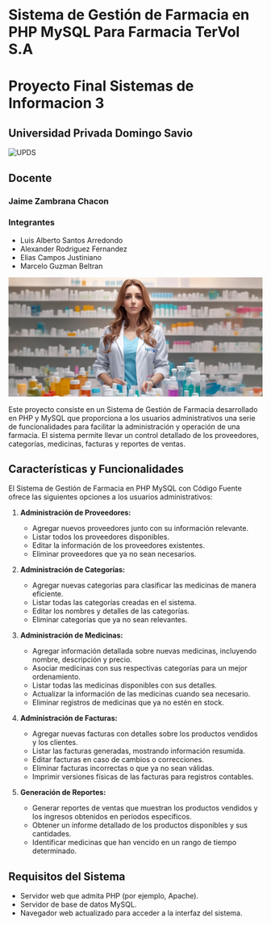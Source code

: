 # Sistema de Gestión de Farmacia en PHP MySQL  Para Farmacia TerVol S.A
# Proyecto Final Sistemas de Informacion 3 
## Universidad Privada Domingo Savio
![UPDS](https://www.upds.edu.bo/wp-content/uploads/2020/10/upds_logo_300.jpg)
## Docente
### Jaime Zambrana Chacon

### Integrantes
- Luis Alberto Santos Arredondo
- Alexander Rodriguez Fernandez
- Elias Campos Justiniano
- Marcelo Guzman Beltran

![TerVol-SA](assets/myimages/fondo.png)


Este proyecto consiste en un Sistema de Gestión de Farmacia desarrollado en PHP y MySQL que proporciona a los usuarios administrativos una serie de funcionalidades para facilitar la administración y operación de una farmacia. El sistema permite llevar un control detallado de los proveedores, categorías, medicinas, facturas y reportes de ventas.

## Características y Funcionalidades

El Sistema de Gestión de Farmacia en PHP MySQL con Código Fuente ofrece las siguientes opciones a los usuarios administrativos:

1. **Administración de Proveedores:**
   - Agregar nuevos proveedores junto con su información relevante.
   - Listar todos los proveedores disponibles.
   - Editar la información de los proveedores existentes.
   - Eliminar proveedores que ya no sean necesarios.

2. **Administración de Categorías:**
   - Agregar nuevas categorías para clasificar las medicinas de manera eficiente.
   - Listar todas las categorías creadas en el sistema.
   - Editar los nombres y detalles de las categorías.
   - Eliminar categorías que ya no sean relevantes.

3. **Administración de Medicinas:**
   - Agregar información detallada sobre nuevas medicinas, incluyendo nombre, descripción y precio.
   - Asociar medicinas con sus respectivas categorías para un mejor ordenamiento.
   - Listar todas las medicinas disponibles con sus detalles.
   - Actualizar la información de las medicinas cuando sea necesario.
   - Eliminar registros de medicinas que ya no estén en stock.

4. **Administración de Facturas:**
   - Agregar nuevas facturas con detalles sobre los productos vendidos y los clientes.
   - Listar las facturas generadas, mostrando información resumida.
   - Editar facturas en caso de cambios o correcciones.
   - Eliminar facturas incorrectas o que ya no sean válidas.
   - Imprimir versiones físicas de las facturas para registros contables.

5. **Generación de Reportes:**
   - Generar reportes de ventas que muestran los productos vendidos y los ingresos obtenidos en períodos específicos.
   - Obtener un informe detallado de los productos disponibles y sus cantidades.
   - Identificar medicinas que han vencido en un rango de tiempo determinado.


## Requisitos del Sistema

- Servidor web que admita PHP (por ejemplo, Apache).
- Servidor de base de datos MySQL.
- Navegador web actualizado para acceder a la interfaz del sistema.
